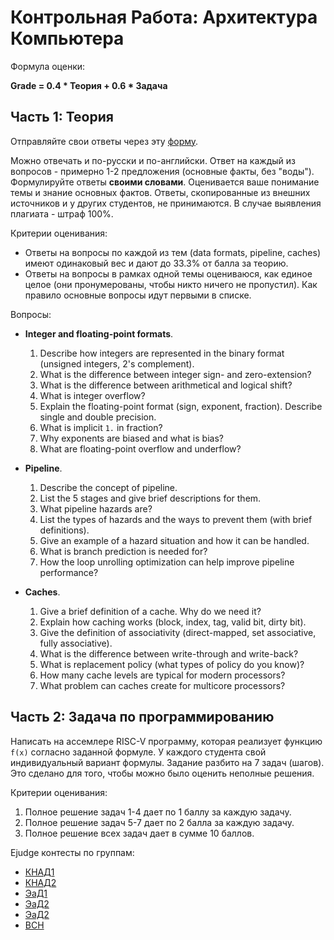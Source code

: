 # Контрольная Работа: Архитектура Компьютера

Формула оценки:

__Grade = 0.4 * Теория + 0.6 * Задача__

## Часть 1: Теория

Отправляйте свои ответы через эту [форму]().

Можно отвечать и по-русски и по-английски.
Ответ на каждый из вопросов - примерно 1-2 предложения (основные факты, без "воды").
Формулируйте ответы __своими словами__.
Оценивается ваше понимание темы и знание основных фактов.
Ответы, скопированные из внешних источников и у других студентов,
не принимаются. В случае выявления плагиата - штраф 100%.

Критерии оценивания:

* Ответы на вопросы по каждой из тем (data formats, pipeline, caches)
  имеют одинаковый вес и дают до 33.3% от балла за теорию.
* Ответы на вопросы в рамках одной темы оцениваюся, как единое целое
  (они пронумерованы, чтобы никто ничего не пропустил).
  Как правило основные вопросы идут первыми в списке.

Вопросы:

* __Integer and floating-point formats__.
  1. Describe how integers are represented in the binary format (unsigned integers, 2's complement).
  2. What is the difference between integer sign- and zero-extension?
  3. What is the difference between arithmetical and logical shift?
  4. What is integer overflow?
  5. Explain the floating-point format (sign, exponent, fraction). Describe single and double precision.
  6. What is implicit `1.` in fraction?
  7. Why exponents are biased and what is bias?
  8. What are floating-point overflow and underflow?

* __Pipeline__.
  1. Describe the concept of pipeline.
  2. List the 5 stages and give brief descriptions for them.
  3. What pipeline hazards are?
  4. List the types of hazards and the ways to prevent them (with brief definitions).
  5. Give an example of a hazard situation and how it can be handled.
  6. What is branch prediction is needed for?
  7. How the loop unrolling optimization can help improve pipeline performance?

* __Caches__.
  1. Give a brief definition of a cache. Why do we need it?
  2. Explain how caching works (block, index, tag, valid bit, dirty bit).
  3. Give the definition of associativity (direct-mapped, set associative, fully associative).
  4. What is the difference between write-through and write-back?
  5. What is replacement policy (what types of policy do you know)?
  6. How many cache levels are typical for modern processors?
  7. What problem can caches create for multicore processors?

## Часть 2: Задача по программированию

Написать на ассемлере RISC-V программу, которая реализует функцию `f(x)`
согласно заданной формуле.
У каждого студента свой индивидуальный вариант формулы.
Задание разбито на 7 задач (шагов).
Это сделано для того, чтобы можно было оценить неполные решения.

Критерии оценивания:

1. Полное решение задач 1-4 дает по 1 баллу за каждую задачу.
2. Полное решение задач 5-7 дает по 2 балла за каждую задачу.
3. Полное решение всех задач дает в сумме 10 баллов.

Ejudge контесты по группам:

* [КНАД1](http://84.201.145.249/cgi-bin/new-client?contest_id=254)
* [КНАД2](http://84.201.145.249/cgi-bin/new-client?contest_id=255)
* [ЭаД1](http://84.201.145.249/cgi-bin/new-client?contest_id=256)
* [ЭаД2](http://84.201.145.249/cgi-bin/new-client?contest_id=257)
* [ЭаД2](http://84.201.145.249/cgi-bin/new-client?contest_id=258)
* [ВСН](http://84.201.145.249/cgi-bin/new-client?contest_id=259)
